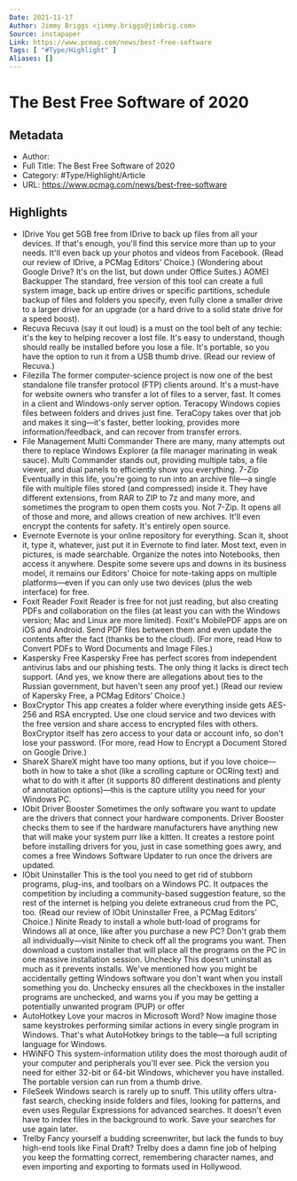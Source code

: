 ```yaml
---
Date: 2021-11-17
Author: Jimmy Briggs <jimmy.briggs@jimbrig.com>
Source: instapaper
Link: https://www.pcmag.com/news/best-free-software
Tags: [ "#Type/Highlight" ]
Aliases: []
---
```

# The Best Free Software of 2020

## Metadata
- Author: 
- Full Title: The Best Free Software of 2020
- Category: #Type/Highlight/Article
- URL: https://www.pcmag.com/news/best-free-software

## Highlights
- IDrive
  You get 5GB free from IDrive to back up files from all your devices. If that's enough, you'll find this service more than up to your needs. It'll even back up your photos and videos from Facebook. (Read our review of IDrive, a PCMag Editors' Choice.)
  (Wondering about Google Drive? It's on the list, but down under Office Suites.)
  AOMEI Backupper
  The standard, free version of this tool can create a full system image, back up entire drives or specific partitions, schedule backup of files and folders you specify, even fully clone a smaller drive to a larger drive for an upgrade (or a hard drive to a solid state drive for a speed boost).
- Recuva
  Recuva (say it out loud) is a must on the tool belt of any techie: it's the key to helping recover a lost file. It's easy to understand, though should really be installed before you lose a file. It's portable, so you have the option to run it from a USB thumb drive. (Read our review of Recuva.)
- Filezilla
  The former computer-science project is now one of the best standalone file transfer protocol (FTP) clients around. It's a must-have for website owners who transfer a lot of files to a server, fast. It comes in a client and Windows-only server option.
  Teracopy
  Windows copies files between folders and drives just fine. TeraCopy takes over that job and makes it sing—it's faster, better looking, provides more information/feedback, and can recover from transfer errors.
- File Management
  Multi Commander
  There are many, many attempts out there to replace Windows Explorer (a file manager marinating in weak sauce). Multi Commander stands out, providing multiple tabs, a file viewer, and dual panels to efficiently show you everything.
  7-Zip
  Eventually in this life, you're going to run into an archive file—a single file with multiple files stored (and compressed) inside it. They have different extensions, from RAR to ZIP to 7z and many more, and sometimes the program to open them costs you. Not 7-Zip. It opens all of those and more, and allows creation of new archives. It'll even encrypt the contents for safety. It's entirely open source.
- Evernote
  Evernote is your online repository for everything. Scan it, shoot it, type it, whatever, just put it in Evernote to find later. Most text, even in pictures, is made searchable. Organize the notes into Notebooks, then access it anywhere. Despite some severe ups and downs in its business model, it remains our Editors' Choice for note-taking apps on multiple platforms—even if you can only use two devices (plus the web interface) for free.
- Foxit Reader
  Foxit Reader is free for not just reading, but also creating PDFs and collaboration on the files (at least you can with the Windows version; Mac and Linux are more limited). Foxit's MobilePDF apps are on iOS and Android. Send PDF files between them and even update the contents after the fact (thanks be to the cloud). (For more, read How to Convert PDFs to Word Documents and Image Files.)
- Kaspersky Free
  Kaspersky Free has perfect scores from independent antivirus labs and our phishing tests. The only thing it lacks is direct tech support. (And yes, we know there are allegations about ties to the Russian government, but haven't seen any proof yet.) (Read our review of Kapersky Free, a PCMag Editors’ Choice.)
- BoxCryptor
  This app creates a folder where everything inside gets AES-256 and RSA encrypted. Use one cloud service and two devices with the free version and share access to encrypted files with others. BoxCryptor itself has zero access to your data or account info, so don't lose your password. (For more, read How to Encrypt a Document Stored on Google Drive.)
- ShareX
  ShareX might have too many options, but if you love choice—both in how to take a shot (like a scrolling capture or OCRing text) and what to do with it after (it supports 80 different destinations and plenty of annotation options)—this is the capture utility you need for your Windows PC.
- IObit Driver Booster
  Sometimes the only software you want to update are the drivers that connect your hardware components. Driver Booster checks them to see if the hardware manufacturers have anything new that will make your system purr like a kitten. It creates a restore point before installing drivers for you, just in case something goes awry, and comes a free Windows Software Updater to run once the drivers are updated.
- IObit Uninstaller
  This is the tool you need to get rid of stubborn programs, plug-ins, and toolbars on a Windows PC. It outpaces the competition by including a community-based suggestion feature, so the rest of the internet is helping you delete extraneous crud from the PC, too. (Read our review of IObit Uninstaller Free, a PCMag Editors' Choice.)
  Ninite
  Ready to install a whole butt-load of programs for Windows all at once, like after you purchase a new PC? Don't grab them all individually—visit Ninite to check off all the programs you want. Then download a custom installer that will place all the programs on the PC in one massive installation session.
  Unchecky
  This doesn't uninstall as much as it prevents installs. We've mentioned how you might be accidentally getting Windows software you don't want when you install something you do. Unchecky ensures all the checkboxes in the installer programs are unchecked, and warns you if you may be getting a potentially unwanted program (PUP) or offer
- AutoHotkey
  Love your macros in Microsoft Word? Now imagine those same keystrokes performing similar actions in every single program in Windows. That's what AutoHotkey brings to the table—a full scripting language for Windows.
- HWiNFO
  This system-information utility does the most thorough audit of your computer and peripherals you'll ever see. Pick the version you need for either 32-bit or 64-bit Windows, whichever you have installed. The portable version can run from a thumb drive.
- FileSeek
  Windows search is rarely up to snuff. This utility offers ultra-fast search, checking inside folders and files, looking for patterns, and even uses Regular Expressions for advanced searches. It doesn't even have to index files in the background to work. Save your searches for use again later.
- Trelby
  Fancy yourself a budding screenwriter, but lack the funds to buy high-end tools like Final Draft? Trelby does a damn fine job of helping you keep the formatting correct, remembering character names, and even importing and exporting to formats used in Hollywood.
